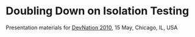 # Doubling Down on Isolation Testing

Presentation materials for [DevNation 2010](http://devnation.us/events/8),
15 May, Chicago, IL, USA


